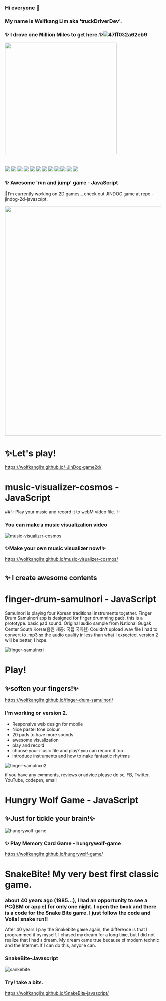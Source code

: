 ### Hi everyone 👋
### My name is Wolfkang Lim aka  'truckDriverDev'. 

### ✨ I drove one Million Miles to get here.✨![47ff032a62eb9](https://user-images.githubusercontent.com/74490365/165426660-c16b1697-6ffe-4902-87c9-303c49e082b2.gif)

<!-- ![space-truck](https://user-images.githubusercontent.com/74490365/158002666-0fe88470-bf7b-4b37-9b47-22d68c653501.jpg) -->
<a href="URL_REDIRECT" target="blank"><img align="center" src="https://user-images.githubusercontent.com/74490365/158002666-0fe88470-bf7b-4b37-9b47-22d68c653501.jpg" width="360" /></a>

#
<img src="https://img.shields.io/badge/-JavaScript-blue?logo=javascript&logoColor=yellow&logoWidth=30&style=plastic">
<img src="https://img.shields.io/badge/-HTML5-orange?logo=html5&logoColor=black&logoWidth=30&style=plastic">
<img src="https://img.shields.io/badge/-CSS3-red?logo=css3&logoColor=black&logoWidth=30&style=plastic">
<img src="https://img.shields.io/badge/-Ableton%20Live-61DAFB?logo=abletonLive&logoColor=black&logoWidth=30&style=plastic">
<img src="https://img.shields.io/badge/-YouTube-black?logo=youtube&logoColor=red&logoWidth=30&style=plastic">
<img src="https://img.shields.io/badge/-Apache%20Cordova-e8e8e8?logo=apachecordova&logoColor=181818&logoWidth=30&style=plastic">
<img src="https://img.shields.io/badge/-Twitter-61DAFB?logo=twitter&logoColor=white&logoWidth=30&style=plastic">
<img src="https://img.shields.io/badge/-FaceBook-61DAFB?logo=facebook&logoColor=white&logoWidth=30&style=plastic">
<img src="https://img.shields.io/badge/-SoundCloud-61DAFB?logo=soundcloud&logoColor=white&logoWidth=30&style=plastic">
<img src="https://img.shields.io/badge/-Git-61DAFB?logo=git&logoColor=black&logoWidth=30&style=plastic">
<img src="https://img.shields.io/badge/-GitHub-61DAFB?logo=github&logoColor=black&logoWidth=30&style=plastic">
<img src="https://img.shields.io/badge/-ReactJs-61DAFB?logo=react&logoColor=white&logoHeight=30&style=plastic">


### ✨ Awesome 'run and jump' game - JavaScript
🌱I’m currently working on 2D games... check out JINDOG game at repo -jindog-2d-javascript.

<a href="URL_REDIRECT" target="blank"><img align="center" src="https://user-images.githubusercontent.com/74490365/158003633-f8ccadb3-36d9-46a0-b264-e3a28826e32b.png" width="740" /></a>
# ✨Let's play!
https://wolfkanglim.github.io/-JinDog-game2d/
#
# music-visualizer-cosmos - JavaScript
##✨ Play your music and record it to webM video file. ✨
### You can make a music visualization video  
![music-visualizer-cosmos](https://user-images.githubusercontent.com/74490365/160407967-cd3fdd88-2647-49ab-988b-6620a5424a90.png)
### ✨Make your own music visualizer now!✨
https://wolfkanglim.github.io/music-visualizer-cosmos/

#
## ✨ I create awesome contents

# finger-drum-samulnori - JavaScript
Samulnori is playing four Korean traditional instruments together.
Finger Drum Samulnori app is designed for finger drumming pads. this is a prototype. basic pad sound.
Original audio sample from National Gugak Center South Korea(음원 제공: 국립 국악원) 
Couldn't upload .wav file I had to convert to .mp3 so the audio quality in less than what I expected.
version 2 will be better, I hope.


![finger-samulnori](https://user-images.githubusercontent.com/74490365/158352609-356be0c7-fc08-45ec-a8c9-0f6767b6759a.png)
# Play!
## ✨soften your fingers!✨
https://wolfkanglim.github.io/finger-drum-samulnori/


### I'm working on version 2.
- Responsive web design for mobile
- Nice pastel tone colour
- 20 pads to have more sounds
- awesome visualization
- play and record
- choose your music file and play? you can record it too.
- introduce instruments and how to make fantastic rhythms

![finger-samulnori2](https://user-images.githubusercontent.com/74490365/158348633-1bca6119-0a39-4f37-b9b3-c02756d61309.png)

if you have any comments, reviews or advice please do so. 
FB, Twitter, YouTube, codepen, email

#

#  Hungry Wolf Game - JavaScript
## ✨Just for tickle your brain!✨

![hungrywolf-game](https://user-images.githubusercontent.com/74490365/158041092-80e04938-920f-41e7-9431-1c1318df24a4.png)
### ✨ Play Memory Card Game - hungrywolf-game
https://wolfkanglim.github.io/hungrywolf-game/


# SnakeBite! My very best first classic game.
### about 40 years ago (1985...), I had an opportunity to see a PC(IBM or apple) for only one night. I open the book and there is a code for the Snake Bite game. I just follow the code and Voila! snake run!!
After 40 years I play the Snakebite game again, the difference is that I programmed it by myself.
I chased my dream for a long time, but I did not realize that I had a dream.
My dream came true because of modern technic and the Internet.
If I can do this, anyone can.
### SnakeBite-Javascript

![sankebite](https://user-images.githubusercontent.com/74490365/160528268-246007ea-db7d-463d-9403-a0e97ba1ed36.png)
### Try! take a bite.
https://wolfkanglim.github.io/SnakeBite-javascript/

<!--
![jindog](https://user-images.githubusercontent.com/74490365/158003633-f8ccadb3-36d9-46a0-b264-e3a28826e32b.png) -->









<!--
**wolfkanglim/wolfkanglim** is a ✨ _special_ ✨ repository because its `README.md` (this file) appears on your GitHub profile.

Here are some ideas to get you started:

- 🔭 I’m currently working on ...
- 🌱 I’m currently learning ...
- 👯 I’m looking to collaborate on ...
- 🤔 I’m looking for help with ...
- 💬 Ask me about ...
- 📫 How to reach me: ...
- 😄 Pronouns: ...
- ⚡ Fun fact: ...
-->
